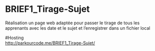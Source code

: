 # BRIEF1_Tirage-Sujet
Réalisation un page web adaptée pour passer le tirage de tous les apprenants avec les date et le sujet et l’enregistrer dans un fichier local

#Hosting  
http://parkourcode.me/BRIEF1_Tirage-Sujet/

